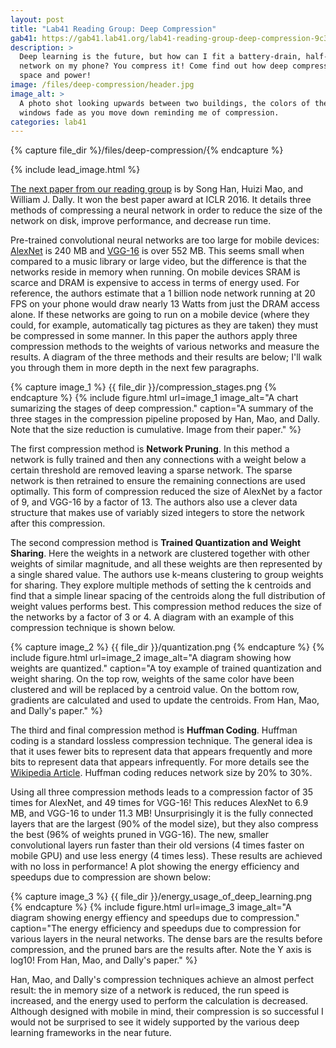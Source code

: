 ```yaml
---
layout: post
title: "Lab41 Reading Group: Deep Compression"
gab41: https://gab41.lab41.org/lab41-reading-group-deep-compression-9c36064fb209
description: >
  Deep learning is the future, but how can I fit a battery-drain, half-gigabyte
  network on my phone? You compress it! Come find out how deep compression saves
  space and power!
image: /files/deep-compression/header.jpg
image_alt: >
  A photo shot looking upwards between two buildings, the colors of the
  windows fade as you move down reminding me of compression.
categories: lab41
---
```


{% capture file_dir %}/files/deep-compression/{% endcapture %}

{% include lead_image.html %}

[The next paper from our reading group][arxiv] is by Song Han, Huizi Mao, and
William J. Dally. It won the best paper award at ICLR 2016. It details three
methods of compressing a neural network in order to reduce the size of the
network on disk, improve performance, and decrease run time.

[arxiv]: https://arxiv.org/abs/1510.00149

Pre-trained convolutional neural networks are too large for mobile devices:
[AlexNet][an] is 240 MB and [VGG-16][vgg] is over 552 MB. This seems small
when compared to a music library or large video, but the difference is that
the networks reside in memory when running. On mobile devices SRAM is scarce
and DRAM is expensive to access in terms of energy used. For reference, the
authors estimate that a 1 billion node network running at 20 FPS on your phone
would draw nearly 13 Watts from just the DRAM access alone. If these networks
are going to run on a mobile device (where they could, for example,
automatically tag pictures as they are taken) they must be compressed in some
manner. In this paper the authors apply three compression methods to the
weights of various networks and measure the results. A diagram of the three
methods and their results are below; I'll walk you through them in more depth
in the next few paragraphs.

[an]: http://papers.nips.cc/paper/4824-imagenet-classification-with-deep-convolutional-neural-networks
[vgg]: https://arxiv.org/abs/1409.1556

{% capture image_1 %} {{ file_dir }}/compression_stages.png {% endcapture %}
{% include figure.html
  url=image_1
  image_alt="A chart sumarizing the stages of deep compression."
  caption="A summary of the three stages in the compression pipeline proposed
  by Han, Mao, and Dally. Note that the size reduction is cumulative. Image
  from their paper."
%}

The first compression method is **Network Pruning**. In this method a network
is fully trained and then any connections with a weight below a certain
threshold are removed leaving a sparse network. The sparse network is then
retrained to ensure the remaining connections are used optimally. This form of
compression reduced the size of AlexNet by a factor of 9, and VGG-16 by a
factor of 13. The authors also use a clever data structure that makes use of
variably sized integers to store the network after this compression.

The second compression method is **Trained Quantization and Weight Sharing**.
Here the weights in a network are clustered together with other weights of
similar magnitude, and all these weights are then represented by a single
shared value. The authors use k-means clustering to group weights for sharing.
They explore multiple methods of setting the k centroids and find that a
simple linear spacing of the centroids along the full distribution of weight
values performs best. This compression method reduces the size of the networks
by a factor of 3 or 4. A diagram with an example of this compression technique
is shown below.

{% capture image_2 %} {{ file_dir }}/quantization.png {% endcapture %}
{% include figure.html
  url=image_2
  image_alt="A diagram showing how weights are quantized."
  caption="A toy example of trained quantization and weight sharing. On the
  top row, weights of the same color have been clustered and will be replaced
  by a centroid value. On the bottom row, gradients are calculated and used to
  update the centroids. From Han, Mao, and Dally's paper."
%}

The third and final compression method is **Huffman Coding**. Huffman coding
is a standard lossless compression technique. The general idea is that it uses
fewer bits to represent data that appears frequently and more bits to
represent data that appears infrequently. For more details see the [Wikipedia
Article][wiki]. Huffman coding reduces network size by 20% to 30%.

[wiki]: https://en.wikipedia.org/wiki/Huffman_coding

Using all three compression methods leads to a compression factor of 35 times
for AlexNet, and 49 times for VGG-16! This reduces AlexNet to 6.9 MB, and
VGG-16 to under 11.3 MB! Unsurprisingly it is the fully connected layers that
are the largest (90% of the model size), but they also compress the best (96%
of weights pruned in VGG-16). The new, smaller convolutional layers run faster
than their old versions (4 times faster on mobile GPU) and use less energy (4
times less). These results are achieved with no loss in performance! A plot
showing the energy efficiency and speedups due to compression are shown below:

{% capture image_3 %} {{ file_dir }}/energy_usage_of_deep_learning.png {% endcapture %}
{% include figure.html
  url=image_3
  image_alt="A diagram showing energy effiency and speedups due to compression."
  caption="The energy efficiency and speedups due to compression for various
  layers in the neural networks. The dense bars are the results before
  compression, and the pruned bars are the results after. Note the Y axis is
  log10! From Han, Mao, and Dally's paper."
%}

Han, Mao, and Dally's compression techniques achieve an almost perfect result:
the in memory size of a network is reduced, the run speed is increased, and
the energy used to perform the calculation is decreased. Although designed
with mobile in mind, their compression is so successful I would not be
surprised to see it widely supported by the various deep learning frameworks
in the near future.
